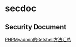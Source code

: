 # secdoc
Security Document
---

[PHPMyadmin的Getshell方法汇总](https://mp.weixin.qq.com/s/Y1yP5JmAZWwxYoSZSuaEIg)
